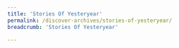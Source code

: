 ```yaml
---
title: 'Stories Of Yesteryear'
permalink: /discover-archives/stories-of-yesteryear/
breadcrumb: 'Stories Of Yesteryear'

---
```



